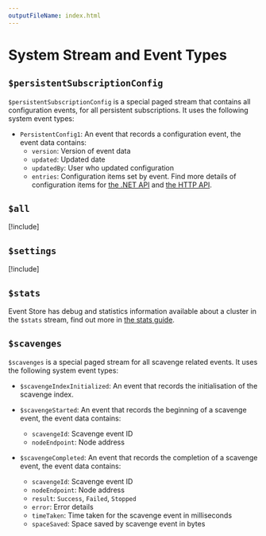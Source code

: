 ```yaml
---
outputFileName: index.html
---
```


# System Stream and Event Types

## `$persistentSubscriptionConfig`

`$persistentSubscriptionConfig` is a special paged stream that contains all configuration events, for all persistent subscriptions. It uses the following system event types:

- `PersistentConfig1`: An event that records a configuration event, the event data contains:
  - `version`: Version of event data
  - `updated`: Updated date
  - `updatedBy`: User who updated configuration
  - `entries`: Configuration items set by event. Find more details of configuration items for [the .NET API](~/dotnet-api/competing-consumers.md) and [the HTTP API](~/http-api/competing-consumers.md).

## `$all`

[!include[<Reading all events>](~/partials/_all-events.md)]

## `$settings`

[!include[<Settings stream>](~/partials/_settings-acl.md)]

## `$stats`

Event Store has debug and statistics information available about a cluster in the `$stats` stream, find out more in [the stats guide](~/server/stats-debug.md).

## `$scavenges`

`$scavenges` is a special paged stream for all scavenge related events. It uses the following system event types:

- `$scavengeIndexInitialized`: An event that records the initialisation of the scavenge index.
- `$scavengeStarted`: An event that records the beginning of a scavenge event, the event data contains:

  - `scavengeId`: Scavenge event ID
  - `nodeEndpoint`: Node address

- `$scavengeCompleted`: An event that records the completion of a scavenge event, the event data contains:
  - `scavengeId`: Scavenge event ID
  - `nodeEndpoint`: Node address
  - `result`: `Success`, `Failed`, `Stopped`
  - `error`: Error details
  - `timeTaken`: Time taken for the scavenge event in milliseconds
  - `spaceSaved`: Space saved by scavenge event in bytes
